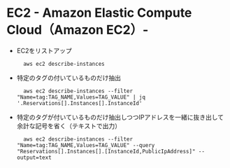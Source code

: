 # EC2 - Amazon Elastic Compute Cloud（Amazon EC2）-

* EC2をリストアップ

        aws ec2 describe-instances

* 特定のタグの付いているものだけ抽出

        aws ec2 describe-instances --filter "Name=tag:TAG_NAME,Values=TAG_VALUE" | jq '.Reservations[].Instances[].InstanceId'

* 特定のタグが付いているものだけ抽出しつつIPアドレスを一緒に抜き出して余計な記号を省く（テキストで出力）

        aws ec2 describe-instances --filter "Name=tag:TAG_NAME,Values=TAG_VALUE" --query "Reservations[].Instances[].[InstanceId,PublicIpAddress]" --output=text
